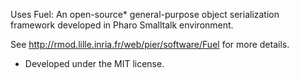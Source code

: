 Uses Fuel: An open-source* general-purpose object serialization framework developed in Pharo Smalltalk environment.

See http://rmod.lille.inria.fr/web/pier/software/Fuel for more details.

* Developed under the MIT license.